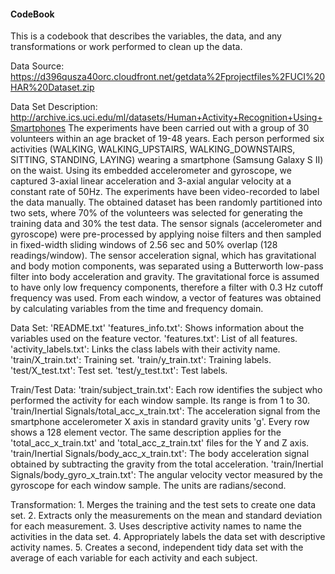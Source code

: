 #### CodeBook

This is a codebook that describes the variables, the data, and any transformations or work performed to clean up the data.

Data Source:
	https://d396qusza40orc.cloudfront.net/getdata%2Fprojectfiles%2FUCI%20HAR%20Dataset.zip

Data Set Description: 
	http://archive.ics.uci.edu/ml/datasets/Human+Activity+Recognition+Using+Smartphones
	The experiments have been carried out with a group of 30 volunteers within an age bracket of 19-48 years. Each person performed six activities (WALKING, WALKING_UPSTAIRS, WALKING_DOWNSTAIRS, SITTING, STANDING, LAYING) wearing a smartphone (Samsung Galaxy S II) on the waist. Using its embedded accelerometer and gyroscope, 
	we captured 3-axial linear acceleration and 3-axial angular velocity at a constant rate of 50Hz. The experiments have been video-recorded to label the data manually. The obtained dataset has been randomly partitioned into two sets, where 70% of the volunteers was selected for generating the training data and 30% the test data. The sensor signals (accelerometer and gyroscope) were pre-processed by applying noise filters and then sampled in fixed-width sliding windows of 2.56 sec and 50% overlap (128 readings/window). The sensor acceleration signal, which has gravitational and body motion components, was separated using a Butterworth low-pass filter into body acceleration and gravity. The gravitational force is assumed to have only low frequency components, therefore a filter with 0.3 Hz cutoff frequency was used. From each window, a vector of features was obtained by calculating variables from the time and frequency domain.

Data Set:
	'README.txt'
	'features_info.txt': Shows information about the variables used on the feature vector.
	'features.txt': List of all features.
	'activity_labels.txt': Links the class labels with their activity name.
	'train/X_train.txt': Training set.
	'train/y_train.txt': Training labels.
	'test/X_test.txt': Test set.
	'test/y_test.txt': Test labels.

Train/Test Data:
	'train/subject_train.txt': Each row identifies the subject who performed the activity for each window sample. Its range is from 1 to 30.
	'train/Inertial Signals/total_acc_x_train.txt': The acceleration signal from the smartphone accelerometer X axis in standard gravity units 'g'. Every row shows a 128 element vector. The same description applies for the 'total_acc_x_train.txt' and 'total_acc_z_train.txt' files for the Y and Z axis.
	'train/Inertial Signals/body_acc_x_train.txt': The body acceleration signal obtained by subtracting the gravity from the total acceleration.
	'train/Inertial Signals/body_gyro_x_train.txt': The angular velocity vector measured by the gyroscope for each window sample. The units are radians/second.

Transformation:
	1. Merges the training and the test sets to create one data set.
	2. Extracts only the measurements on the mean and standard deviation for each measurement.
	3. Uses descriptive activity names to name the activities in the data set.
	4. Appropriately labels the data set with descriptive activity names.
	5. Creates a second, independent tidy data set with the average of each variable for each activity and each subject.
	